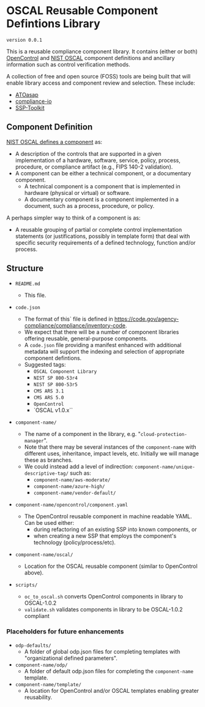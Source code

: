 # OSCAL Reusable Component Defintions Library

`version 0.0.1`

This is a reusable compliance component library. It contains (either or both)
[OpenControl](https://open-control.org/) and [NIST OSCAL](https://pages.nist.gov/OSCAL/)
component definitions and ancillary information such as control verification methods.

A collection of free and open source (FOSS) tools are being built that will enable library
access and component review and selection. These include:

- [ATOasap](https://github.com/CivicActions/atoasap_api)
- [compliance-io](https://github.com/CivicActions/compliance-io)
- [SSP-Toolkit](https://github.com/CivicActions/ssp-toolkit/)

## Component Definition

[NIST OSCAL defines a component](https://pages.nist.gov/OSCAL/documentation/schema/implementation-layer/component/) as:

- A description of the controls that are supported in a given implementation of a
  hardware, software, service, policy, process, procedure, or compliance artifact (e.g.,
  FIPS 140-2 validation).
- A component can be either a technical component, or a documentary component.
  - A technical component is a component that is implemented in hardware (physical or virtual) or software.
  - A documentary component is a component implemented in a document, such as a process, procedure, or policy.

A perhaps simpler way to think of a component is as:

- A reusable grouping of partial or complete control implementation statements (or
  justifications, possibly in template form) that deal with specific security requirements
  of a defined technology, function and/or process.

## Structure

- `README.md`
  - This file.
- `code.json`
  - The format of this` file is defined in
    <https://code.gov/agency-compliance/compliance/inventory-code>.
  - We expect that there will be a number of component libraries offering reusable,
    general-purpose components.
  - A `code.json` file providing a manifest enhanced with additional metadata will
    support the indexing and selection of appropriate component defintions.
  - Suggested tags:
    - `OSCAL Component Library`
    - `NIST SP 800-53r4`
    - `NIST SP 800-53r5`
    - `CMS ARS 3.1`
    - `CMS ARS 5.0`
    - `OpenControl`
    - `OSCAL v1.0.x``

- `component-name/`
  - The name of a component in the library, e.g. "`cloud-protection-manager`".
  - Note that there may be several instances of the `component-name` with different uses,
    inheritance, impact levels, etc. Initially we will manage these as branches.
  - We could instead add a level of indirection: `component-name/unique-descriptive-tag/` such as:
    - `component-name/aws-moderate/`
    - `component-name/azure-high/`
    - `component-name/vendor-default/`

- `component-name/opencontrol/component.yaml`
  - The OpenControl reusable component in machine readable YAML. Can be used either:
    - during refactoring of an existing SSP into known components, or
    - when creating a new SSP that employs the component's technology (policy/process/etc).

- `component-name/oscal/`
  - Location for the OSCAL reusable component (similar to OpenControl above).
  
- `scripts/`
  - `oc_to_oscal.sh` converts OpenControl components in library to OSCAL-1.0.2
  - `validate.sh` validates components in library to be OSCAL-1.0.2 compliant

### Placeholders for future enhancements

- `odp-defaults/`
  - A folder of global odp.json files for completing templates with "organizational
    defined parameters".
- `component-name/odp/`
  - A folder of default odp.json files for completing the `component-name` template.
- `component-name/template/`
  - A location for OpenControl and/or OSCAL templates enabling greater reusability.
